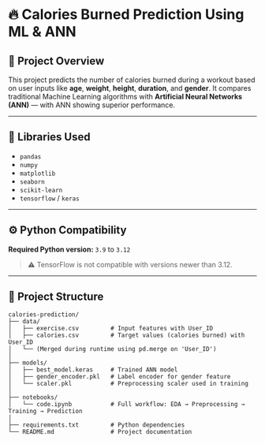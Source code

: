 # 🔥 Calories Burned Prediction Using ML & ANN

## 📌 Project Overview
This project predicts the number of calories burned during a workout based on user inputs like **age**, **weight**, **height**, **duration**, and **gender**. It compares traditional Machine Learning algorithms with **Artificial Neural Networks (ANN)** — with ANN showing superior performance.

---

## 🧪 Libraries Used
- `pandas`
- `numpy`
- `matplotlib`
- `seaborn`
- `scikit-learn`
- `tensorflow` / `keras`

---

## ⚙️ Python Compatibility
**Required Python version:** `3.9` to `3.12`  
> ⚠️ TensorFlow is not compatible with versions newer than 3.12.

---

## 📁 Project Structure

```plaintext
calories-prediction/
├── data/
│   ├── exercise.csv         # Input features with User_ID
│   ├── calories.csv         # Target values (calories burned) with User_ID
│   └── (Merged during runtime using pd.merge on 'User_ID')
│
├── models/
│   ├── best_model.keras     # Trained ANN model
│   ├── gender_encoder.pkl   # Label encoder for gender feature
│   └── scaler.pkl           # Preprocessing scaler used in training
│
├── notebooks/
│   └── code.ipynb           # Full workflow: EDA → Preprocessing → Training → Prediction
│
├── requirements.txt         # Python dependencies
└── README.md                # Project documentation
